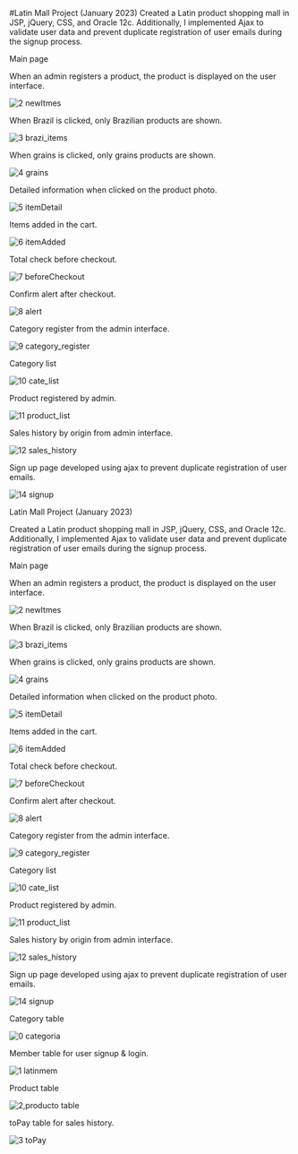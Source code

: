 #Latin Mall Project (January 2023)
Created a Latin product shopping mall in JSP, jQuery, CSS, and Oracle 12c. Additionally, I implemented Ajax to validate user data and prevent duplicate registration of user emails during the signup process.

Main page


When an admin registers a product, the product is displayed on the user interface.

![2  newItmes](https://github.com/suyeounlee/latin_mall_JSP/assets/102848080/28d80187-b28f-4afb-97a2-a7985c7c9b96)

When Brazil is clicked, only Brazilian products are shown.

![3  brazi_items](https://github.com/suyeounlee/latin_mall_JSP/assets/102848080/4cff84ae-522a-45c3-9e39-f621fbf27048)

When grains is clicked, only grains products are shown.

![4  grains](https://github.com/suyeounlee/latin_mall_JSP/assets/102848080/f8ee8629-9ed2-490e-ac81-a17232d4a290)

Detailed information when clicked on the product photo.

![5  itemDetail](https://github.com/suyeounlee/latin_mall_JSP/assets/102848080/45705a74-659a-4087-8a37-4685937f6b34)

Items added in the cart.

![6  itemAdded](https://github.com/suyeounlee/latin_mall_JSP/assets/102848080/761b70ba-dedc-46f8-9578-110d61bf38b1)

Total check before checkout.

![7  beforeCheckout](https://github.com/suyeounlee/latin_mall_JSP/assets/102848080/f329a57e-fb83-4e45-85de-ce14e7985604)

Confirm alert after checkout.

![8  alert](https://github.com/suyeounlee/latin_mall_JSP/assets/102848080/65c57236-6c57-4ea2-b565-bea5ff193dda)

Category register from the admin interface.

![9 category_register](https://github.com/suyeounlee/latin_mall_JSP/assets/102848080/ac4bfc23-00ac-4887-8edd-7ae0d6f77417)

Category list

![10  cate_list](https://github.com/suyeounlee/latin_mall_JSP/assets/102848080/fe39c1cf-8757-426a-971b-c8e246776b49)

Product registered by admin.

![11  product_list](https://github.com/suyeounlee/latin_mall_JSP/assets/102848080/800727d1-59b7-48c6-9c72-5ecee883d29d)

Sales history by origin from admin interface.

![12  sales_history](https://github.com/suyeounlee/latin_mall_JSP/assets/102848080/e6003833-0a5b-47a8-88db-c280238ff239)

Sign up page developed using ajax to prevent duplicate registration of user emails.

![14  signup](https://github.com/suyeounlee/latin_mall_JSP/assets/102848080/b29d6de6-6a72-4378-8645-ef841ead2965)

Latin Mall Project (January 2023)

Created a Latin product shopping mall in JSP, jQuery, CSS, and Oracle 12c. Additionally, I implemented Ajax to validate user data and prevent duplicate registration of user emails during the signup process.

Main page


When an admin registers a product, the product is displayed on the user interface.

![2  newItmes](https://github.com/suyeounlee/latin_mall_JSP/assets/102848080/28d80187-b28f-4afb-97a2-a7985c7c9b96)

When Brazil is clicked, only Brazilian products are shown.

![3  brazi_items](https://github.com/suyeounlee/latin_mall_JSP/assets/102848080/4cff84ae-522a-45c3-9e39-f621fbf27048)

When grains is clicked, only grains products are shown.

![4  grains](https://github.com/suyeounlee/latin_mall_JSP/assets/102848080/f8ee8629-9ed2-490e-ac81-a17232d4a290)

Detailed information when clicked on the product photo.

![5  itemDetail](https://github.com/suyeounlee/latin_mall_JSP/assets/102848080/45705a74-659a-4087-8a37-4685937f6b34)

Items added in the cart.

![6  itemAdded](https://github.com/suyeounlee/latin_mall_JSP/assets/102848080/761b70ba-dedc-46f8-9578-110d61bf38b1)

Total check before checkout.

![7  beforeCheckout](https://github.com/suyeounlee/latin_mall_JSP/assets/102848080/f329a57e-fb83-4e45-85de-ce14e7985604)

Confirm alert after checkout.

![8  alert](https://github.com/suyeounlee/latin_mall_JSP/assets/102848080/65c57236-6c57-4ea2-b565-bea5ff193dda)

Category register from the admin interface.

![9 category_register](https://github.com/suyeounlee/latin_mall_JSP/assets/102848080/ac4bfc23-00ac-4887-8edd-7ae0d6f77417)

Category list

![10  cate_list](https://github.com/suyeounlee/latin_mall_JSP/assets/102848080/fe39c1cf-8757-426a-971b-c8e246776b49)

Product registered by admin.

![11  product_list](https://github.com/suyeounlee/latin_mall_JSP/assets/102848080/800727d1-59b7-48c6-9c72-5ecee883d29d)

Sales history by origin from admin interface.

![12  sales_history](https://github.com/suyeounlee/latin_mall_JSP/assets/102848080/e6003833-0a5b-47a8-88db-c280238ff239)

Sign up page developed using ajax to prevent duplicate registration of user emails.

![14  signup](https://github.com/suyeounlee/latin_mall_JSP/assets/102848080/b29d6de6-6a72-4378-8645-ef841ead2965)

Category table

![0 categoria](https://github.com/suyeounlee/latin_mall_JSP/assets/102848080/31481cad-e514-4778-8aa2-07bfec9b4b7e)

Member table for user signup & login.

![1 latinmem](https://github.com/suyeounlee/latin_mall_JSP/assets/102848080/31b84376-2c47-40af-89d5-ba98127cff5a)

Product table

![2,producto table](https://github.com/suyeounlee/latin_mall_JSP/assets/102848080/79f2e4f3-6bfd-47a9-b1bb-04101ad8d5b7)

toPay table for sales history.

![3 toPay](https://github.com/suyeounlee/latin_mall_JSP/assets/102848080/4f34b7d0-9ef5-449f-9755-6b6b8f4bea1a)







